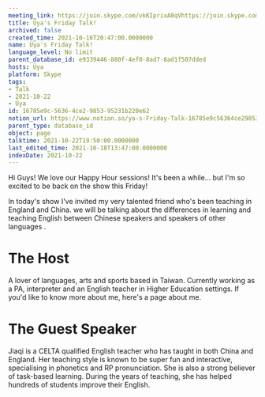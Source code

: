 ```yaml
---
meeting_link: https://join.skype.com/vkKIprixA0qVhttps://join.skype.com/vkKIprixA0qV
title: Üya's Friday Talk!
archived: false
created_time: 2021-10-16T20:47:00.0000000
name: Üya's Friday Talk!
language_level: No limit
parent_database_id: e9339446-880f-4ef0-8ad7-8ad1f507dded
hosts: Üya
platform: Skype
tags:
- Talk
- 2021-10-22
- Üya
id: 16785e9c-5636-4ce2-9853-95231b220e62
notion_url: https://www.notion.so/ya-s-Friday-Talk-16785e9c56364ce2985395231b220e62
parent_type: database_id
object: page
talktime: 2021-10-22T19:50:00.0000000
last_edited_time: 2021-10-18T13:47:00.0000000
indexDate: 2021-10-22
---
```


Hi Guys! 
We love our Happy Hour sessions! It's been a while... but I'm so excited to be back on the show this Friday!  

In today's show I've invited my very talented friend who's been teaching in England and China. 
we will be talking about the  differences in learning and teaching English between Chinese speakers and speakers of other languages .  


# The Host
A lover of languages, arts and sports based in Taiwan. Currently working as a PA, interpreter and an English teacher in Higher Education settings. 
If you'd like to know more about me, here's a page about me. 

# The Guest Speaker
Jiaqi is a CELTA qualified English teacher who has taught in both China and England. Her teaching style is known to be super fun and interactive, specialising in phonetics and RP pronunciation. She is also a strong believer of task-based learning. 
During the years of teaching, she has helped hundreds of students improve their English.
 
 
























